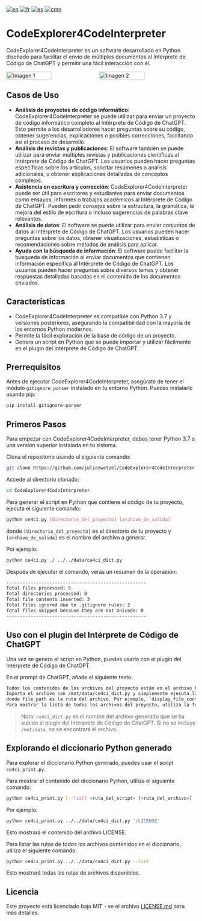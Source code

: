 [![en](https://img.shields.io/badge/lang-en-blue.svg)](https://github.com/julienwetzel/CodeExplorer4CodeInterpreter/blob/main/README.md)
[![fr](https://img.shields.io/badge/lang-fr-beige.svg)](https://github.com/julienwetzel/CodeExplorer4CodeInterpreter/blob/main/README.fr.md)
[![es](https://img.shields.io/badge/lang-es-yellow.svg)](https://github.com/julienwetzel/CodeExplorer4CodeInterpreter/blob/main/README.es.md)
[![cmn](https://img.shields.io/badge/lang-cmn-red.svg)](https://github.com/julienwetzel/CodeExplorer4CodeInterpreter/blob/main/README.cmn.md)

# CodeExplorer4CodeInterpreter

CodeExplorer4CodeInterpreter es un software desarrollado en Python diseñado para facilitar el envío de múltiples documentos al Intérprete de Código de ChatGPT y permitir una fácil interacción con él.

<div style="display:flex;">
  <img src="https://github.com/julienwetzel/CodeExplorer4CodeInterpreter/assets/1897591/3f675698-96fd-45d3-96fb-b2033411ebd1" alt="Imagen 1" width="49%">
  <img src="https://github.com/julienwetzel/CodeExplorer4CodeInterpreter/assets/1897591/9444f225-31ed-4b2a-b1ba-d61161a2087a" alt="Imagen 2" width="49%">
</div>

## Casos de Uso

- **Análisis de proyectos de código informático**: CodeExplorer4CodeInterpreter se puede utilizar para enviar un proyecto de código informático completo al Intérprete de Código de ChatGPT. Esto permite a los desarrolladores hacer preguntas sobre su código, obtener sugerencias, explicaciones o posibles correcciones, facilitando así el proceso de desarrollo.
- **Análisis de revistas y publicaciones**: El software también se puede utilizar para enviar múltiples revistas y publicaciones científicas al Intérprete de Código de ChatGPT. Los usuarios pueden hacer preguntas específicas sobre los artículos, solicitar resúmenes o análisis adicionales, u obtener explicaciones detalladas de conceptos complejos.
- **Asistencia en escritura y corrección**: CodeExplorer4CodeInterpreter puede ser útil para escritores y estudiantes para enviar documentos como ensayos, informes o trabajos académicos al Intérprete de Código de ChatGPT. Pueden pedir consejos sobre la estructura, la gramática, la mejora del estilo de escritura o incluso sugerencias de palabras clave relevantes.
- **Análisis de datos**: El software se puede utilizar para enviar conjuntos de datos al Intérprete de Código de ChatGPT. Los usuarios pueden hacer preguntas sobre los datos, obtener visualizaciones, estadísticas o recomendaciones sobre métodos de análisis para aplicar.
- **Ayuda con la búsqueda de información**: El software puede facilitar la búsqueda de información al enviar documentos que contienen información específica al Intérprete de Código de ChatGPT. Los usuarios pueden hacer preguntas sobre diversos temas y obtener respuestas detalladas basadas en el contenido de los documentos enviados.

## Características

- CodeExplorer4CodeInterpreter es compatible con Python 3.7 y versiones posteriores, asegurando la compatibilidad con la mayoría de los entornos Python modernos.
- Permite la fácil exploración de la base de código de un proyecto.
- Genera un script en Python que se puede importar y utilizar fácilmente en el plugin del Intérprete de Código de ChatGPT.

## Prerrequisitos

Antes de ejecutar CodeExplorer4CodeInterpreter, asegúrate de tener el módulo `gitignore_parser` instalado en tu entorno Python. Puedes instalarlo usando pip:

```bash
pip install gitignore-parser
```

## Primeros Pasos

Para empezar con CodeExplorer4CodeInterpreter, debes tener Python 3.7 o una versión superior instalada en tu sistema.

Clona el repositorio usando el siguiente comando:
```bash
git clone https://github.com/julienwetzel/CodeExplorer4CodeInterpreter.git
```

Accede al directorio clonado:
```bash
cd CodeExplorer4CodeInterpreter
```

Para generar el script en Python que contiene el código de tu proyecto, ejecuta el siguiente comando:
```bash
python ce4ci.py [directorio_del_proyecto] [archivo_de_salida]
```

donde `[directorio_del_proyecto]` es el directorio de tu proyecto y `[archivo_de_salida]` es el nombre del archivo a generar.

Por ejemplo:
```bash
python ce4ci.py ./ ../../data/ce4ci_dict.py
```

Después de ejecutar el comando, verás un resumen de la operación:
```bash
----------------------------------------------------
Total files processed: 5
Total directories processed: 0
Total file contents inserted: 3
Total files ignored due to .gitignore rules: 2
Total files skipped because they are not Unicode: 0
----------------------------------------------------
```
## Uso con el plugin del Intérprete de Código de ChatGPT

Una vez se genera el script en Python, puedes usarlo con el plugin del Intérprete de Código de ChatGPT.

En el prompt de ChatGPT, añade el siguiente texto:

```bash
Todos los contenidos de los archivos del proyecto están en el archivo Python adjunto.
Importa el archivo con /mnt/data/ce4ci_dict.py y simplemente ejecuta la función display_file_content(file_path)
donde file_path es la ruta del archivo. Por ejemplo, `display_file_content('/tu/file.example')
Para mostrar la lista de todos los archivos del proyecto, utiliza la función get_available_file_paths().
```

> Nota: `ce4ci_dict.py` es el nombre del archivo generado que se ha subido al plugin del Intérprete de Código de ChatGPT. Si no se incluye `/mnt/data`, no se encontrará el archivo.

## Explorando el diccionario Python generado

Para explorar el diccionario Python generado, puedes usar el script `ce4ci_print.py`.

Para mostrar el contenido del diccionario Python, utiliza el siguiente comando:
```bash
python ce4ci_print.py [--list] <ruta_del_script> [<ruta_del_archivo>]
```
Por ejemplo:
```bash
python ce4ci_print.py ../../data/ce4ci_dict.py '/LICENSE'
```
Esto mostrará el contenido del archivo LICENSE.

Para listar las rutas de todos los archivos contenidos en el diccionario, utiliza el siguiente comando:
```bash
python ce4ci_print.py ../../data/ce4ci_dict.py --list
```
Esto mostrará todas las rutas de archivos disponibles.

## Licencia

Este proyecto está licenciado bajo MIT - ve el archivo [LICENSE.md](https://github.com/julienwetzel/CodeExplorer4CodeInterpreter/blob/main/LICENSE.md) para más detalles.
